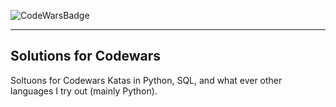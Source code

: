 ![CodeWarsBadge](https://www.codewars.com/users/DylansDecoded/badges/large)

---
## Solutions for Codewars
<p>
</p>

<p>
Soltuons for Codewars Katas in Python, SQL, and what
ever other languages I try out (mainly Python).
</p>